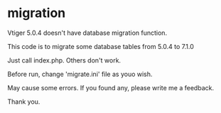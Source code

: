 # migration

Vtiger 5.0.4 doesn't have database migration function.

This code is to migrate some database tables from 5.0.4 to 7.1.0

Just call index.php. Others don't work.

Before run, change 'migrate.ini' file as youo wish.

May cause some errors. If you found any, please write me a feedback.

Thank you.
